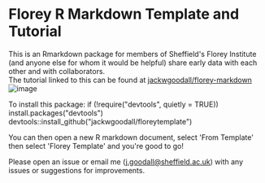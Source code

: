 # Florey R Markdown Template and Tutorial

This is an Rmarkdown package for members of Sheffield's Florey Institute (and anyone else for whom it would be helpful) share early data with each other and with collaborators.  
The tutorial linked to this can be found at [jackwgoodall/florey-markdown](https://jackwgoodall.github.io/floreytemplate/)![image](https://github.com/user-attachments/assets/316f4386-1b1c-4ad9-89ad-ec53b1e07475)

To install this package: 
if (!require("devtools", quietly = TRUE))
    install.packages("devtools")
devtools::install_github("jackwgoodall/floreytemplate")

You can then open a new R markdown document, select 'From Template' then select 'Florey Template' and you're good to go!

Please open an issue or email me (j.goodall@sheffield.ac.uk) with any issues or suggestions for improvements.
